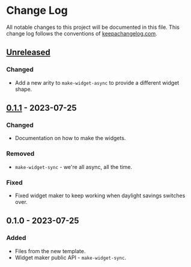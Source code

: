 # Change Log
All notable changes to this project will be documented in this file. This change log follows the conventions of [keepachangelog.com](http://keepachangelog.com/).

## [Unreleased]
### Changed
- Add a new arity to `make-widget-async` to provide a different widget shape.

## [0.1.1] - 2023-07-25
### Changed
- Documentation on how to make the widgets.

### Removed
- `make-widget-sync` - we're all async, all the time.

### Fixed
- Fixed widget maker to keep working when daylight savings switches over.

## 0.1.0 - 2023-07-25
### Added
- Files from the new template.
- Widget maker public API - `make-widget-sync`.

[Unreleased]: https://sourcehost.site/your-name/solucion1/compare/0.1.1...HEAD
[0.1.1]: https://sourcehost.site/your-name/solucion1/compare/0.1.0...0.1.1
